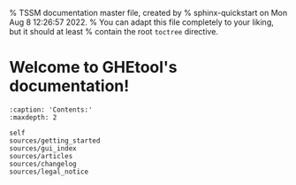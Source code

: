 % TSSM documentation master file, created by
% sphinx-quickstart on Mon Aug  8 12:26:57 2022.
% You can adapt this file completely to your liking, but it should at least
% contain the root `toctree` directive.

# Welcome to GHEtool's documentation!


```{toctree}
:caption: 'Contents:'
:maxdepth: 2

self
sources/getting_started
sources/gui_index
sources/articles
sources/changelog
sources/legal_notice
```

